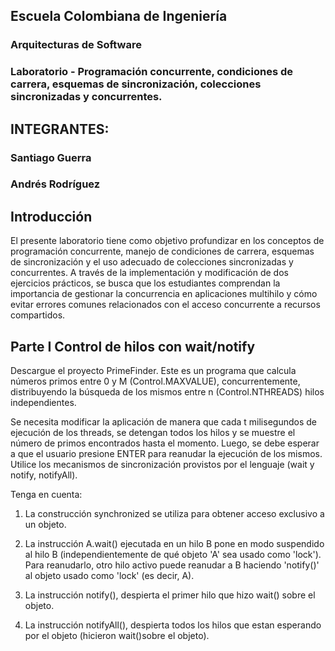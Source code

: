 ## Escuela Colombiana de Ingeniería
### Arquitecturas de Software

### Laboratorio - Programación concurrente, condiciones de carrera, esquemas de sincronización, colecciones sincronizadas y concurrentes.
## INTEGRANTES:
### Santiago Guerra
### Andrés Rodríguez

## Introducción 

El presente laboratorio tiene como objetivo profundizar en los conceptos de programación concurrente, manejo de condiciones de carrera, esquemas de sincronización y el uso adecuado de colecciones sincronizadas y concurrentes. 
A través de la implementación y modificación de dos ejercicios prácticos, 
se busca que los estudiantes comprendan la importancia de gestionar la concurrencia en aplicaciones multihilo y cómo evitar errores comunes relacionados con el acceso concurrente a recursos compartidos.

## Parte I Control de hilos con wait/notify

Descargue el proyecto PrimeFinder. Este es un programa que calcula números primos entre 0 y M (Control.MAXVALUE), concurrentemente, distribuyendo la búsqueda de los mismos entre n (Control.NTHREADS) hilos independientes.

Se necesita modificar la aplicación de manera que cada t milisegundos de ejecución de los threads,
se detengan todos los hilos y se muestre el número de primos encontrados hasta el momento. Luego,
se debe esperar a que el usuario presione ENTER para reanudar la ejecución de los mismos. Utilice los mecanismos de sincronización provistos por el lenguaje (wait y notify, notifyAll).

Tenga en cuenta:

1. La construcción synchronized se utiliza para obtener acceso exclusivo a un objeto.

2. La instrucción A.wait() ejecutada en un hilo B pone en modo suspendido al hilo B (independientemente de qué objeto 'A' sea usado como 'lock'). Para reanudarlo, otro hilo activo puede reanudar a B haciendo 'notify()' al objeto usado como 'lock' (es decir, A).

3. La instrucción notify(), despierta el primer hilo que hizo wait() sobre el objeto.

4. La instrucción notifyAll(), despierta todos los hilos que estan esperando por el objeto (hicieron wait()sobre el objeto).
